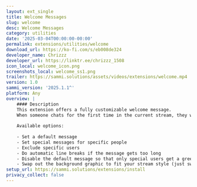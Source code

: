 ```yaml
---
layout: ext_single
title: Welcome Messages
slug: welcome
desc: Welcome Messages
category: utilities
date: '2025-03-04T00:00:00-00:00'
permalink: extensions/utilities/welcome
download_url: https://ko-fi.com/s/eb008de324
developer_name: Chrizzz
developer_url: https://linktr.ee/chrizzz_1508
icon_local: welcome_icon.png
screenshots_local: welcome_ss1.png
trailer: https://sammi.solutions/assets/videos/extensions/welcome.mp4
version: 1.0
sammi_version: '2025.1.1^'
platform: Any
overview: |
    #### Description
    This extension offers a fully customizable welcome message.
    When someone chats for the first time in the current stream, they will be greeted with a message on screen.
    
    Available options:
    
    - Set a default message
    - Set special messages for specific people
    - Exclude specific users
    - Do automatic line breaks if the message gets too long
    - Disable the default message so that only special users get a greeting
    - Swap out the background graphic to fit your stream style (just swap the graphic in OBS)
setup_url: https://sammi.solutions/extensions/install
privacy_collect: false
---
```

